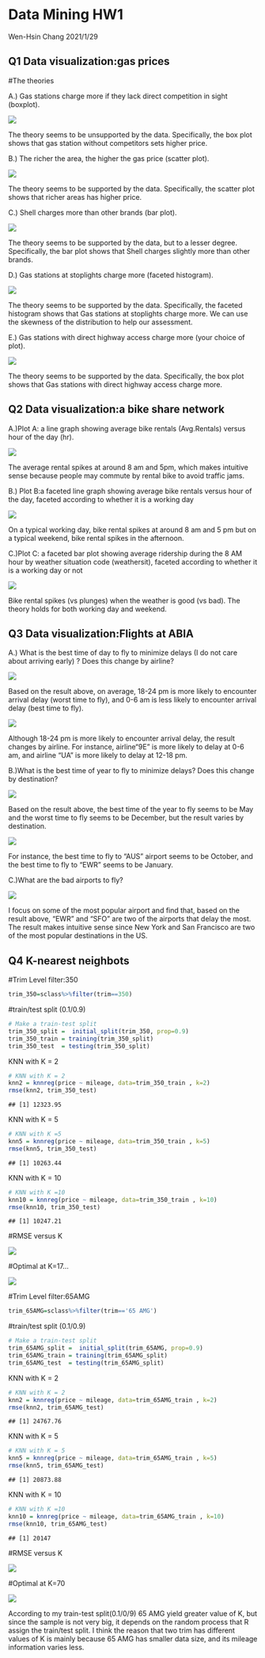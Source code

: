 Data Mining HW1
================
Wen-Hsin Chang
2021/1/29

## Q1 Data visualization:gas prices

\#The theories

A.) Gas stations charge more if they lack direct competition in sight
(boxplot).

![](Final_Data-Mining-HW1_files/figure-gfm/unnamed-chunk-1-1.png)<!-- -->

The theory seems to be unsupported by the data. Specifically, the box
plot shows that gas station without competitors sets higher price.

B.) The richer the area, the higher the gas price (scatter plot).

![](Final_Data-Mining-HW1_files/figure-gfm/unnamed-chunk-2-1.png)<!-- -->

The theory seems to be supported by the data. Specifically, the scatter
plot shows that richer areas has higher price.

C.) Shell charges more than other brands (bar plot).

![](Final_Data-Mining-HW1_files/figure-gfm/unnamed-chunk-3-1.png)<!-- -->

The theory seems to be supported by the data, but to a lesser degree.
Specifically, the bar plot shows that Shell charges slightly more than
other brands.

D.) Gas stations at stoplights charge more (faceted histogram).

![](Final_Data-Mining-HW1_files/figure-gfm/unnamed-chunk-4-1.png)<!-- -->

The theory seems to be supported by the data. Specifically, the faceted
histogram shows that Gas stations at stoplights charge more. We can use
the skewness of the distribution to help our assessment.

E.) Gas stations with direct highway access charge more (your choice of
plot).

![](Final_Data-Mining-HW1_files/figure-gfm/unnamed-chunk-5-1.png)<!-- -->

The theory seems to be supported by the data. Specifically, the box plot
shows that Gas stations with direct highway access charge more.

## Q2 Data visualization:a bike share network

A.)Plot A: a line graph showing average bike rentals (Avg.Rentals)
versus hour of the day (hr).

![](Final_Data-Mining-HW1_files/figure-gfm/unnamed-chunk-7-1.png)<!-- -->

The average rental spikes at around 8 am and 5pm, which makes intuitive
sense because people may commute by rental bike to avoid traffic jams.

B.) Plot B:a faceted line graph showing average bike rentals versus hour
of the day, faceted according to whether it is a working day

![](Final_Data-Mining-HW1_files/figure-gfm/unnamed-chunk-8-1.png)<!-- -->

On a typical working day, bike rental spikes at around 8 am and 5 pm but
on a typical weekend, bike rental spikes in the afternoon.

C.)Plot C: a faceted bar plot showing average ridership during the 8 AM
hour by weather situation code (weathersit), faceted according to
whether it is a working day or not

![](Final_Data-Mining-HW1_files/figure-gfm/unnamed-chunk-9-1.png)<!-- -->

Bike rental spikes (vs plunges) when the weather is good (vs bad). The
theory holds for both working day and weekend.

## Q3 Data visualization:Flights at ABIA

A.) What is the best time of day to fly to minimize delays (I do not
care about arriving early) ? Does this change by airline?

![](Final_Data-Mining-HW1_files/figure-gfm/unnamed-chunk-11-1.png)<!-- -->

Based on the result above, on average, 18-24 pm is more likely to
encounter arrival delay (worst time to fly), and 0-6 am is less likely
to encounter arrival delay (best time to fly).

![](Final_Data-Mining-HW1_files/figure-gfm/unnamed-chunk-12-1.png)<!-- -->

Although 18-24 pm is more likely to encounter arrival delay, the result
changes by airline. For instance, airline“9E” is more likely to delay at
0-6 am, and airline “UA” is more likely to delay at 12-18 pm.

B.)What is the best time of year to fly to minimize delays? Does this
change by destination?

![](Final_Data-Mining-HW1_files/figure-gfm/unnamed-chunk-13-1.png)<!-- -->

Based on the result above, the best time of the year to fly seems to be
May and the worst time to fly seems to be December, but the result
varies by destination.

![](Final_Data-Mining-HW1_files/figure-gfm/unnamed-chunk-14-1.png)<!-- -->

For instance, the best time to fly to “AUS” airport seems to be October,
and the best time to fly to “EWR” seems to be January.

C.)What are the bad airports to fly?

![](Final_Data-Mining-HW1_files/figure-gfm/unnamed-chunk-15-1.png)<!-- -->

I focus on some of the most popular airport and find that, based on the
result above, “EWR” and “SFO” are two of the airports that delay the
most. The result makes intuitive sense since New York and San Francisco
are two of the most popular destinations in the US.

## Q4 K-nearest neighbots

\#Trim Level filter:350

``` r
trim_350=sclass%>%filter(trim==350)
```

\#train/test split (0.1/0.9)

``` r
# Make a train-test split
trim_350_split =  initial_split(trim_350, prop=0.9)
trim_350_train = training(trim_350_split)
trim_350_test  = testing(trim_350_split)
```

KNN with K = 2

``` r
# KNN with K = 2
knn2 = knnreg(price ~ mileage, data=trim_350_train , k=2)
rmse(knn2, trim_350_test)
```

    ## [1] 12323.95

KNN with K = 5

``` r
# KNN with K =5
knn5 = knnreg(price ~ mileage, data=trim_350_train , k=5)
rmse(knn5, trim_350_test)
```

    ## [1] 10263.44

KNN with K = 10

``` r
# KNN with K =10
knn10 = knnreg(price ~ mileage, data=trim_350_train , k=10)
rmse(knn10, trim_350_test)
```

    ## [1] 10247.21

\#RMSE versus K

![](Final_Data-Mining-HW1_files/figure-gfm/unnamed-chunk-22-1.png)<!-- -->

\#Optimal at K=17…

![](Final_Data-Mining-HW1_files/figure-gfm/unnamed-chunk-23-1.png)<!-- -->

\#Trim Level filter:65AMG

``` r
trim_65AMG=sclass%>%filter(trim=='65 AMG')
```

\#train/test split (0.1/0.9)

``` r
# Make a train-test split
trim_65AMG_split =  initial_split(trim_65AMG, prop=0.9)
trim_65AMG_train = training(trim_65AMG_split)
trim_65AMG_test  = testing(trim_65AMG_split)
```

KNN with K = 2

``` r
# KNN with K = 2
knn2 = knnreg(price ~ mileage, data=trim_65AMG_train , k=2)
rmse(knn2, trim_65AMG_test)
```

    ## [1] 24767.76

KNN with K = 5

``` r
# KNN with K = 5
knn5 = knnreg(price ~ mileage, data=trim_65AMG_train , k=5)
rmse(knn5, trim_65AMG_test)
```

    ## [1] 20873.88

KNN with K = 10

``` r
# KNN with K =10
knn10 = knnreg(price ~ mileage, data=trim_65AMG_train , k=10)
rmse(knn10, trim_65AMG_test)
```

    ## [1] 20147

\#RMSE versus K

![](Final_Data-Mining-HW1_files/figure-gfm/unnamed-chunk-29-1.png)<!-- -->

\#Optimal at K=70

![](Final_Data-Mining-HW1_files/figure-gfm/unnamed-chunk-30-1.png)<!-- -->

According to my train-test split(0.1/0/9) 65 AMG yield greater value of
K, but since the sample is not very big, it depends on the random
process that R assign the train/test split. I think the reason that two
trim has different values of K is mainly because 65 AMG has smaller data
size, and its mileage information varies less.
